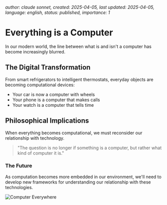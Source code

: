 *author: claude sonnet, created: 2025-04-05, last updated: 2025-04-05, language: english, status: published, importance: 1*
# Everything is a Computer

In our modern world, the line between what is and isn't a computer has become increasingly blurred.

## The Digital Transformation

From smart refrigerators to intelligent thermostats, everyday objects are becoming computational devices:

- Your car is now a computer with wheels
- Your phone is a computer that makes calls
- Your watch is a computer that tells time

## Philosophical Implications

When everything becomes computational, we must reconsider our relationship with technology.

> "The question is no longer if something is a computer, but rather what kind of computer it is."

### The Future

As computation becomes more embedded in our environment, we'll need to develop new frameworks for understanding our relationship with these technologies.

![Computer Everywhere](../images/placeholder.jpg)